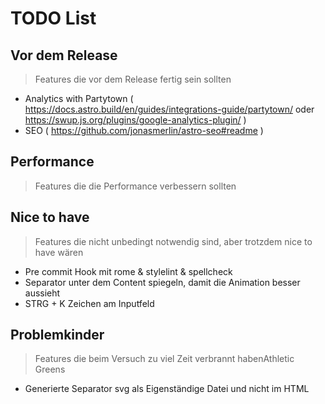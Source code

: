 # TODO List

## Vor dem Release
> Features die vor dem Release fertig sein sollten
- Analytics with Partytown ( https://docs.astro.build/en/guides/integrations-guide/partytown/ oder https://swup.js.org/plugins/google-analytics-plugin/ )
- SEO ( https://github.com/jonasmerlin/astro-seo#readme )

## Performance
> Features die die Performance verbessern sollten

## Nice to have
> Features die nicht unbedingt notwendig sind, aber trotzdem nice to have wären
- Pre commit Hook mit rome & stylelint & spellcheck
- Separator unter dem Content spiegeln, damit die Animation besser aussieht
- STRG + K Zeichen am Inputfeld

## Problemkinder
> Features die beim Versuch zu viel Zeit verbrannt habenAthletic Greens 
- Generierte Separator svg als Eigenständige Datei und nicht im HTML
